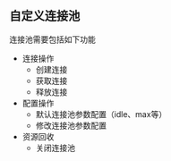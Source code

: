 ## 自定义连接池

连接池需要包括如下功能
* 连接操作
    * 创建连接
    * 获取连接
    * 释放连接
* 配置操作
    * 默认连接池参数配置（idle、max等）
    * 修改连接池参数配置
* 资源回收
    * 关闭连接池
    
    
    
    
    
    
    
    
    
    
    
    
    
    
    
    
    
    
    
    
    
    
    